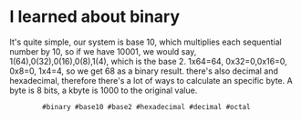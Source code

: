 # I learned about binary

It's quite simple, our system is base 10, which multiplies each sequential number by 10, so if we have 10001, we would say, 1(64),0(32),0(16),0(8),1(4), which is the base 2.
1x64=64, 0x32=0,0x16=0, 0x8=0, 1x4=4, so we get 68 as a binary result. there's also decimal and hexadecimal, therefore there's a lot of ways to calculate an specific 
byte. A byte is 8 bits, a kbyte is 1000 to the original value.

            #binary #base10 #base2 #hexadecimal #decimal #octal
